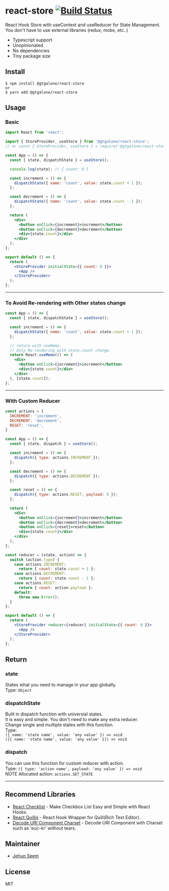 # react-store [![Build Status](https://travis-ci.org/gtgalone/react-store.svg?branch=master)](https://travis-ci.org/gtgalone/react-store)

React Hook Store with useContext and useReducer for State Management.
You don't have to use external libraries (redux, mobx, etc..)

- Typescript support
- Unopinionated
- No dependencies
- Tiny package size

## Install

```
$ npm install @gtgalone/react-store
or
$ yarn add @gtgalone/react-store
```

## Usage

### Basic
```jsx
import React from 'react';

import { StoreProvider, useStore } from '@gtgalone/react-store';
// or const { StoreProvider, useStore } = require('@gtgalone/react-store');

const App = () => {
  const { state, dispatchState } = useStore();

  console.log(state); // { count: 0 }

  const increment = () => {
    dispatchState({ name: 'count', value: state.count + 1 });
  };

  const decrement = () => {
    dispatchState({ name: 'count', value: state.count - 1 });
  };

  return (
    <div>
      <button onClick={increment}>increment</button>
      <button onClick={decrement}>decrement</button>
      <div>{state.count}</div>
    </div>
  );
};

export default () => {
  return (
    <StoreProvider initialState={{ count: 0 }}>
      <App />
    </StoreProvider>
  );
};
```
---
### To Avoid Re-rendering with Other states change
```jsx
const App = () => {
  const { state, dispatchState } = useStore();

  const increment = () => {
    dispatchState({ name: 'count', value: state.count + 1 });
  };

  // return with useMemo.
  // Only Re-rendering with state.count change.
  return React.useMemo(() => (
    <div>
      <button onClick={increment}>increment</button>
      <div>{state.count}</div>
    </div>
  ), [state.count]);
};
```
---
### With Custom Reducer
```jsx
const actions = {
  INCREMENT: 'increment',
  DECREMENT: 'decrement',
  RESET: 'reset',
}

const App = () => {
  const { state, dispatch } = useStore();

  const increment = () => {
    dispatch({ type: actions.INCREMENT });
  };

  const decrement = () => {
    dispatch({ type: actions.DECREMENT });
  };

  const reset = () => {
    dispatch({ type: actions.RESET, payload: 0 });
  };

  return (
    <div>
      <button onClick={increment}>increment</button>
      <button onClick={decrement}>decrement</button>
      <button onClick={reset}>reset</button>
      <div>{state.count}</div>
    </div>
  );
};

const reducer = (state, action) => {
  switch (action.type) {
    case actions.INCREMENT:
      return { count: state.count + 1 };
    case actions.DECREMENT:
      return { count: state.count - 1 };
    case actions.RESET:
      return { count: action.payload };
    default:
      throw new Error();
  }
};

export default () => {
  return (
    <StoreProvider reducer={reducer} initialState={{ count: 0 }}>
      <App />
    </StoreProvider>
  );
};
```
## Return

### state
States what you need to manage in your app globally.\
Type: `Object`

### dispatchState
Built in dispatch function with universial states.\
It is easy and simple. You don't need to make any extra reducer.\
Change single and multiple states with this function.\
Type:\
`({ name: 'state name', value: 'any value' }) => void`\
`([{ name: 'state name', value: 'any value' }]) => void`

### dispatch
You can use this function for custom reducer with action.\
Type: `({ type: 'action name', payload: 'any value' }) => void`\
NOTE Allocated action: `actions.SET_STATE`

---
## Recommend Libraries

- [React Checklist](https://github.com/gtgalone/react-checklist) - Make Checkbox List Easy and Simple with React Hooks.
- [React Quilljs](https://github.com/gtgalone/react-quilljs) - React Hook Wrapper for Quill(Rich Text Editor).
- [Decode URI Component Charset](https://github.com/gtgalone/decode-uri-component-charset) - Decode URI Component with Charset such as 'euc-kr' without tears.

## Maintainer

- [Jehun Seem](https://github.com/gtgalone)

## License

MIT
